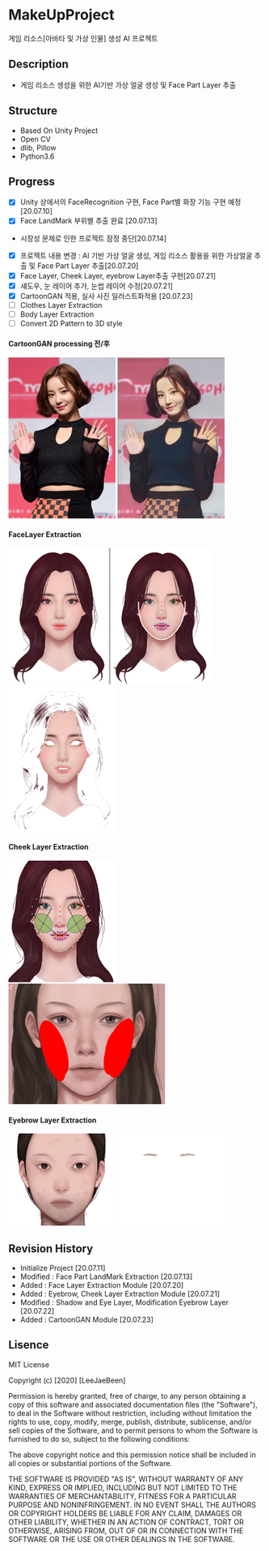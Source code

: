 # MakeUpProject
게임 리소스[아바타 및 가상 인물] 생성 AI 프로젝트

## Description
- 게임 리소스 생성을 위한 AI기반 가상 얼굴 생성 및 Face Part Layer 추출

## Structure
- Based On Unity Project
- Open CV 
- dlib, Pillow
- Python3.6


## Progress
- [X] Unity 상에서의 FaceRecognition 구현, Face Part별 화장 기능 구현 예정 [20.07.10]
- [X] Face LandMark 부위별 추출 완료 [20.07.13]
- 시장성 문제로 인한 프로젝트 잠정 중단[20.07.14]
- [X] 프로젝트 내용 변경 : AI 기반 가상 얼굴 생성, 게임 리소스 활용을 위한 가상얼굴 추출 및 Face Part Layer 추출[20.07.20]
- [X] Face Layer, Cheek Layer, eyebrow Layer추출 구현[20.07.21]
- [X] 섀도우, 눈 레이어 추가, 눈썹 레이어 수정[20.07.21]
- [X] CartoonGAN 적용, 실사 사진 일러스트화적용 [20.07.23]
- [ ] Clothes Layer Extraction
- [ ] Body Layer Extraction
- [ ] Convert 2D Pattern to 3D style
#### CartoonGAN processing 전/후
 <img src= "./Resources/21.jpg" width="212px"> <img src= "./Resources/20.jpg" width="212px">

#### FaceLayer Extraction
 <img src= "./Resources/3.PNG" width="400px"> <img src= "./Resources/4.png" width="212px">

#### Cheek Layer Extraction
 <img src= "./Resources/5.PNG" width="212px"> <img src= "./Resources/CheekLayer.png" width="310px">

#### Eyebrow Layer Extraction
 <img src= "./Resources/sample.png" width="212px"> <img src= "./Resources/eyebrow.png" width="212px">


## Revision History
- Initialize Project [20.07.11]
- Modified : Face Part LandMark Extraction  [20.07.13]
- Added : Face Layer Extraction Module [20.07.20]
- Added : Eyebrow, Cheek Layer Extraction Module [20.07.21]
- Modified : Shadow and Eye Layer, Modification Eyebrow Layer [20.07.22]
- Added : CartoonGAN Module [20.07.23]


## Lisence
MIT License

Copyright (c) [2020] [LeeJaeBeen]

Permission is hereby granted, free of charge, to any person obtaining a copy
of this software and associated documentation files (the "Software"), to deal
in the Software without restriction, including without limitation the rights
to use, copy, modify, merge, publish, distribute, sublicense, and/or sell
copies of the Software, and to permit persons to whom the Software is
furnished to do so, subject to the following conditions:

The above copyright notice and this permission notice shall be included in all
copies or substantial portions of the Software.

THE SOFTWARE IS PROVIDED "AS IS", WITHOUT WARRANTY OF ANY KIND, EXPRESS OR
IMPLIED, INCLUDING BUT NOT LIMITED TO THE WARRANTIES OF MERCHANTABILITY,
FITNESS FOR A PARTICULAR PURPOSE AND NONINFRINGEMENT. IN NO EVENT SHALL THE
AUTHORS OR COPYRIGHT HOLDERS BE LIABLE FOR ANY CLAIM, DAMAGES OR OTHER
LIABILITY, WHETHER IN AN ACTION OF CONTRACT, TORT OR OTHERWISE, ARISING FROM,
OUT OF OR IN CONNECTION WITH THE SOFTWARE OR THE USE OR OTHER DEALINGS IN THE
SOFTWARE.